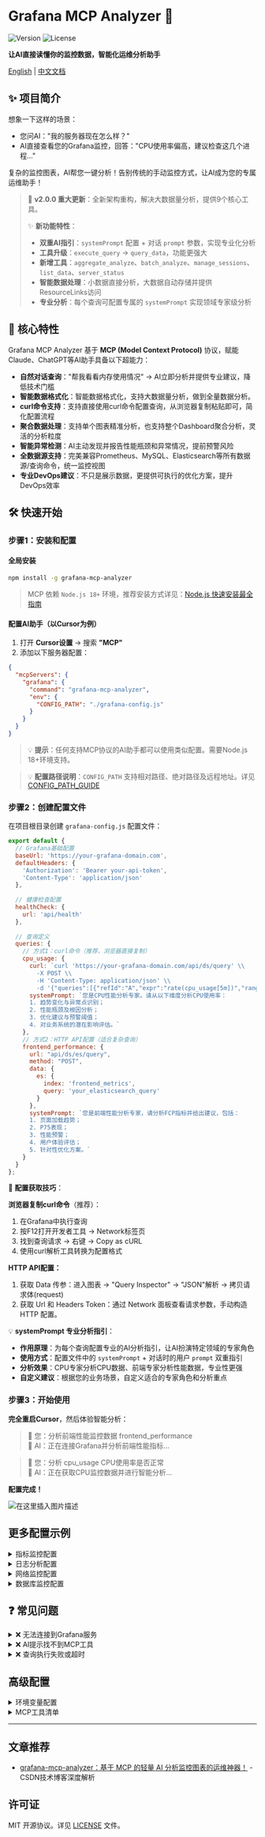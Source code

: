 # Grafana MCP Analyzer 🤖

![Version](https://img.shields.io/npm/v/grafana-mcp-analyzer) ![License](https://img.shields.io/npm/l/grafana-mcp-analyzer) 

**让AI直接读懂你的监控数据，智能化运维分析助手**

[English](https://github.com/SailingCoder/grafana-mcp-analyzer/blob/main/README_EN.md) | [中文文档](https://github.com/SailingCoder/grafana-mcp-analyzer/blob/main/README.md)

## ✨ 项目简介

想象一下这样的场景：

*   您问AI："我的服务器现在怎么样？"
*   AI直接查看您的Grafana监控，回答："CPU使用率偏高，建议检查这几个进程..."

复杂的监控图表，AI帮您一键分析！告别传统的手动监控方式，让AI成为您的专属运维助手！

> 🎉 **v2.0.0 重大更新**：全新架构重构，解决大数据量分析，提供9个核心工具。
> 
> ✨ **新功能特性**：
> - **双重AI指引**：`systemPrompt` 配置 + 对话 `prompt` 参数，实现专业化分析
> - **工具升级**：`execute_query` → `query_data`，功能更强大
> - **新增工具**：`aggregate_analyze`、`batch_analyze`、`manage_sessions`、`list_data`、`server_status`
> - **智能数据处理**：小数据直接分析，大数据自动存储并提供ResourceLinks访问
> - **专业分析**：每个查询可配置专属的 `systemPrompt` 实现领域专家级分析

## 🚀 核心特性

Grafana MCP Analyzer 基于 **MCP (Model Context Protocol)** 协议，赋能Claude、ChatGPT等AI助手具备以下超能力：

*   **自然对话查询**："帮我看看内存使用情况" → AI立即分析并提供专业建议，降低技术门槛
*   **智能数据格式化**：智能数据格式化，支持大数据量分析，做到全量数据分析。
*   **curl命令支持**：支持直接使用curl命令配置查询，从浏览器复制粘贴即可，简化配置流程
*   **聚合数据处理**：支持单个图表精准分析，也支持整个Dashboard聚合分析，灵活的分析粒度
*   **智能异常检测**：AI主动发现并报告性能瓶颈和异常情况，提前预警风险
*   **全数据源支持**：完美兼容Prometheus、MySQL、Elasticsearch等所有数据源/查询命令，统一监控视图
*   **专业DevOps建议**：不只是展示数据，更提供可执行的优化方案，提升DevOps效率

## 🛠️ 快速开始

### 步骤1：安装和配置

#### 全局安装

```bash
npm install -g grafana-mcp-analyzer
```

> MCP 依赖 `Node.js 18+` 环境，推荐安装方式详见：[Node.js 快速安装最全指南](https://blog.csdn.net/qq_37834631/article/details/148457021?spm=1001.2014.3001.5501)

#### 配置AI助手（以Cursor为例）

1.  打开 **Cursor设置** → 搜索 **"MCP"**
2.  添加以下服务器配置：

```json
{
  "mcpServers": {
    "grafana": {
      "command": "grafana-mcp-analyzer",
      "env": {
        "CONFIG_PATH": "./grafana-config.js"
      }
    }
  }
}
```

> 💡 **提示**：任何支持MCP协议的AI助手都可以使用类似配置。需要Node.js 18+环境支持。

> 💡 **配置路径说明**：`CONFIG_PATH` 支持相对路径、绝对路径及远程地址。详见 [CONFIG\_PATH\_GUIDE](https://github.com/SailingCoder/grafana-mcp-analyzer/blob/main/docs/CONFIG_PATH_GUIDE.md)

### 步骤2：创建配置文件

在项目根目录创建 `grafana-config.js` 配置文件：

```javascript
export default {
  // Grafana基础配置
  baseUrl: 'https://your-grafana-domain.com',
  defaultHeaders: {
    'Authorization': 'Bearer your-api-token',
    'Content-Type': 'application/json'
  },
  
  // 健康检查配置
  healthCheck: { 
    url: 'api/health'
  },
  
  // 查询定义
  queries: {
    // 方式1：curl命令（推荐，浏览器直接复制）
    cpu_usage: {
      curl: `curl 'https://your-grafana-domain.com/api/ds/query' \\
        -X POST \\
        -H 'Content-Type: application/json' \\
        -d '{"queries":[{"refId":"A","expr":"rate(cpu_usage[5m])","range":{"from":"now-1h","to":"now"}}]}'`,
      systemPrompt: `您是CPU性能分析专家。请从以下维度分析CPU使用率：
      1. 趋势变化与异常点识别；
      2. 性能瓶颈及根因分析；
      3. 优化建议与预警阈值；
      4. 对业务系统的潜在影响评估。`
    },
    // 方式2：HTTP API配置（适合复杂查询）
    frontend_performance: {
      url: "api/ds/es/query",
      method: "POST",
      data: {
        es: {
          index: 'frontend_metrics',
          query: 'your_elasticsearch_query'
        }
      },
      systemPrompt: `您是前端性能分析专家，请分析FCP指标并给出建议，包括：
      1. 页面加载趋势；
      2. P75表现；
      3. 性能预警；
      4. 用户体验评估；
      5. 针对性优化方案。`
    }
  }
};
```

📌 **配置获取技巧**：

**浏览器复制curl命令**（推荐）：

1.  在Grafana中执行查询
2.  按F12打开开发者工具 → Network标签页
3.  找到查询请求 → 右键 → Copy as cURL
4.  使用curl解析工具转换为配置格式

**HTTP API配置：**

1.  获取 Data 传参：进入图表 → "Query Inspector" → "JSON"解析 → 拷贝请求体(request)
2.  获取 Url 和 Headers Token：通过 Network 面板查看请求参数，手动构造 HTTP 配置。

💡 **systemPrompt 专业分析指引**：

- **作用原理**：为每个查询配置专业的AI分析指引，让AI扮演特定领域的专家角色
- **使用方式**：配置文件中的 `systemPrompt` + 对话时的用户 `prompt` 双重指引
- **分析效果**：CPU专家分析CPU数据、前端专家分析性能数据，专业性更强
- **自定义建议**：根据您的业务场景，自定义适合的专家角色和分析重点

### 步骤3：开始使用

**完全重启Cursor**，然后体验智能分析：

> 👤 您：分析前端性能监控数据 frontend\_performance\
> 🤖 AI：正在连接Grafana并分析前端性能指标...

> 👤 您：分析 cpu\_usage CPU使用率是否正常\
> 🤖 AI：正在获取CPU监控数据并进行智能分析...

**配置完成！**

![在这里插入图片描述](https://p0-xtjj-private.juejin.cn/tos-cn-i-73owjymdk6/52198b23d89d499593d3eef3b6483391~tplv-73owjymdk6-jj-mark-v1:0:0:0:0:5o6Y6YeR5oqA5pyv56S-5Yy6IEAgU2FpbGluZw==:q75.awebp?policy=eyJ2bSI6MywidWlkIjoiMzA3NTE4OTg4MTAwMjM3In0%3D\&rk3s=e9ecf3d6\&x-orig-authkey=f32326d3454f2ac7e96d3d06cdbb035152127018\&x-orig-expires=1751704101\&x-orig-sign=x8ktB4SMoQ%2B97UMhmLXogegxjx8%3D)

## 更多配置示例

<details>
<summary>指标监控配置</summary>

```javascript
// 指标查询
prometheus_metrics: {
  curl: `curl 'api/ds/query' \\
    -X POST \\
    -H 'Content-Type: application/json' \\
    -d '{"queries":[{
      "refId":"A",
      "expr":"node_memory_MemAvailable_bytes / node_memory_MemTotal_bytes * 100",
      "range":{"from":"now-2h","to":"now"}
    }]}'`,
  systemPrompt: `内存使用率专家分析：重点关注内存泄漏风险、使用趋势、异常波动和优化建议。`
}
```

</details>

<details>
<summary>日志分析配置</summary>

```javascript
// Elasticsearch日志查询
error_logs: {
  url: "api/ds/es/query", 
  method: "POST",
  data: {
    es: {
      index: "app-logs-*",
      query: {
        "query": {
          "bool": {
            "must": [
              {"term": {"level": "ERROR"}},
              {"range": {"@timestamp": {"gte": "now-1h"}}}
            ]
          }
        }
      }
    }
  },
  systemPrompt: `日志分析专家：识别错误模式、频率分析、影响评估和问题定位建议。`
}
```

</details>

<details>
<summary>网络监控配置</summary>

```javascript
// 网络延迟监控
network_latency: {
  curl: `curl 'api/ds/query' \\
    -X POST \\
    -d '{"queries":[{
      "refId":"A", 
      "expr":"histogram_quantile(0.95, rate(http_request_duration_seconds_bucket[5m]))",
      "range":{"from":"now-30m","to":"now"}
    }]}'`,
  systemPrompt: `网络性能专家：分析P95延迟、识别慢请求、网络瓶颈定位和优化策略。`
}
```

</details>

<details>
<summary>数据库监控配置</summary>

```javascript
// MySQL性能监控
mysql_performance: {
  url: "api/ds/mysql/query",
  method: "POST", 
  data: {
    sql: "SELECT * FROM performance_schema.events_statements_summary_by_digest ORDER BY avg_timer_wait DESC LIMIT 10"
  },
  systemPrompt: `数据库性能专家：慢查询分析、索引优化建议、查询性能趋势评估。`
}
```

</details>

## ❓ 常见问题

<details>
<summary>❌ 无法连接到Grafana服务</summary>

*   检查Grafana地址格式：必须包含`https://`或`http://`
*   验证API密钥有效性：确保未过期且有足够权限
*   测试网络连通性和防火墙设置

</details>

<details>
<summary>❌ AI提示找不到MCP工具</summary>

*   完全退出Cursor并重新启动
*   检查配置文件路径是否正确
*   确保Node.js版本 ≥ 18

</details>

<details>
<summary>❌ 查询执行失败或超时</summary>

*   增加timeout设置
*   检查数据源连接状态
*   数据量过大时，缩小时间范围

</details>

## 高级配置

<details>
<summary>环境变量配置</summary>

```bash
export GRAFANA_URL="https://your-grafana.com"
export GRAFANA_TOKEN="your-api-token"
```

</details>

<details>
<summary>MCP工具清单</summary>

| 工具 | 功能 | 使用场景 |
|------|------|----------|
| `analyze_query` | 查询+AI分析 | 需要专业建议 |
| `query_data` | 原始数据查询 | 仅需要数据 |
| `aggregate_analyze` | 聚合分析 | 多查询统一分析 |
| `batch_analyze` | 批量分析 | 多查询独立分析 |
| `list_queries` | 查询列表 | 查看配置 |
| `check_health` | 健康检查 | 状态监控 |
| `manage_sessions` | 会话管理 | 管理分析会话 |
| `list_data` | 数据列表 | 查看存储数据 |
| `server_status` | 服务器状态 | 服务器信息 |

工具使用方式

```javascript
// AI助手会自动选择合适的工具
👤 "分析CPU使用情况" → 🤖 调用 analyze_query
👤 "获取内存数据" → 🤖 调用 query_data  
👤 "检查服务状态" → 🤖 调用 check_health
👤 "有哪些监控查询" → 🤖 调用 list_queries
👤 "聚合分析系统指标" → 🤖 调用 aggregate_analyze
👤 "批量分析多个指标" → 🤖 调用 batch_analyze
```
</details>

---

## 文章推荐

- [grafana-mcp-analyzer：基于 MCP 的轻量 AI 分析监控图表的运维神器！](https://blog.csdn.net/qq_37834631/article/details/148473620?spm=1001.2014.3001.5501) - CSDN技术博客深度解析

## 许可证

MIT 开源协议。详见 [LICENSE](LICENSE) 文件。